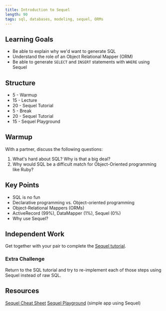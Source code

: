 ```yaml
---
title: Introduction to Sequel
length: 90
tags: sql, databases, modeling, sequel, ORMs
---
```


## Learning Goals

* Be able to explain why we'd want to generate SQL
* Understand the role of an Object Relational Mapper (ORM)
* Be able to generate `SELECT` and `INSERT` statements with `WHERE` using Sequel

## Structure

* 5 - Warmup
* 15 - Lecture
* 20 - Sequel Tutorial
* 5 - Break
* 20 - Sequel Tutorial
* 15 - Sequel Playground

## Warmup

With a partner, discuss the following questions: 

1. What's hard about SQL? Why is that a big deal?
2. Why would SQL be a difficult match for Object-Oriented programming like Ruby?

## Key Points

* SQL is no fun
* Declarative programming vs. Object-oriented programming
* Object-Relational Mappers (ORMs)
* ActiveRecord (99%), DataMapper (1%), Sequel (0%)
* Why use Sequel? 

## Independent Work

Get together with your pair to complete the
[Sequel tutorial](http://tutorials.jumpstartlab.com/topics/sql/sequel.html).

### Extra Challenge

Return to the SQL tutorial and try to re-implement each of those steps using
Sequel instead of raw SQL.

## Resources

[Sequel Cheat Sheet](http://sequel.jeremyevans.net/rdoc/files/doc/cheat_sheet_rdoc.html)
[Sequel Playground](https://github.com/rwarbelow/sequel-playground) (simple app using Sequel)
